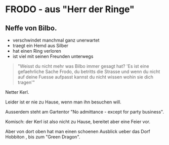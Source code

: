 # FRODO - aus "Herr der Ringe"

## Neffe von Bilbo.

* verschwindet manchmal ganz unerwartet
* traegt ein Hemd aus Silber
* hat einen Ring verloren
* ist viel mit seinen Freunden unterwegs

> "Weisst du nicht mehr was Bilbo immer gesagt hat? 'Es ist eine gefaehrliche Sache Frodo, du betritts die Strasse und wenn du nicht auf deine Fuesse aufpasst kannst du nicht wissen wohin sie dich tragen'"

Netter Kerl.

Leider ist er nie zu Hause, wenn man ihn besuchen will.

Ausserdem steht am Gartentor "No admittance - except for party business".

Komisch: der Kerl ist also nicht zu Hause, bereitet aber eine Feier vor.

Aber von dort oben hat man einen schoenen Ausblick ueber das Dorf Hobbiton , bis zum "Green Dragon".


